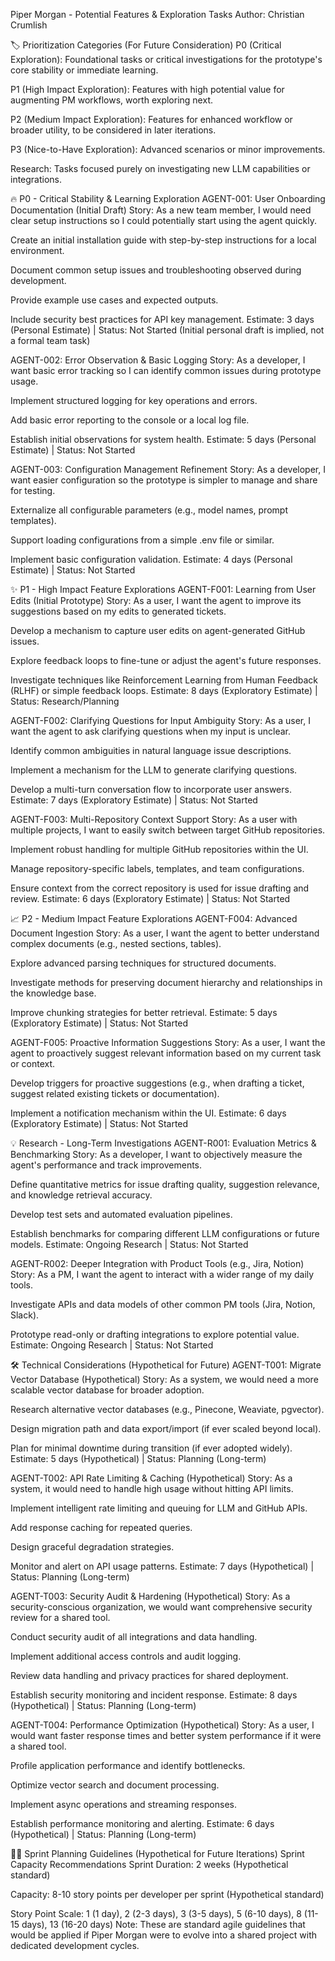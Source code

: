 Piper Morgan - Potential Features & Exploration Tasks
Author: Christian Crumlish

🏷️ Prioritization Categories (For Future Consideration)
P0 (Critical Exploration): Foundational tasks or critical investigations for the prototype's core stability or immediate learning.

P1 (High Impact Exploration): Features with high potential value for augmenting PM workflows, worth exploring next.

P2 (Medium Impact Exploration): Features for enhanced workflow or broader utility, to be considered in later iterations.

P3 (Nice-to-Have Exploration): Advanced scenarios or minor improvements.

Research: Tasks focused purely on investigating new LLM capabilities or integrations.

🔥 P0 - Critical Stability & Learning Exploration
AGENT-001: User Onboarding Documentation (Initial Draft)
Story: As a new team member, I would need clear setup instructions so I could potentially start using the agent quickly.

Create an initial installation guide with step-by-step instructions for a local environment.

Document common setup issues and troubleshooting observed during development.

Provide example use cases and expected outputs.

Include security best practices for API key management.
Estimate: 3 days (Personal Estimate) | Status: Not Started (Initial personal draft is implied, not a formal team task)

AGENT-002: Error Observation & Basic Logging
Story: As a developer, I want basic error tracking so I can identify common issues during prototype usage.

Implement structured logging for key operations and errors.

Add basic error reporting to the console or a local log file.

Establish initial observations for system health.
Estimate: 5 days (Personal Estimate) | Status: Not Started

AGENT-003: Configuration Management Refinement
Story: As a developer, I want easier configuration so the prototype is simpler to manage and share for testing.

Externalize all configurable parameters (e.g., model names, prompt templates).

Support loading configurations from a simple .env file or similar.

Implement basic configuration validation.
Estimate: 4 days (Personal Estimate) | Status: Not Started

✨ P1 - High Impact Feature Explorations
AGENT-F001: Learning from User Edits (Initial Prototype)
Story: As a user, I want the agent to improve its suggestions based on my edits to generated tickets.

Develop a mechanism to capture user edits on agent-generated GitHub issues.

Explore feedback loops to fine-tune or adjust the agent's future responses.

Investigate techniques like Reinforcement Learning from Human Feedback (RLHF) or simple feedback loops.
Estimate: 8 days (Exploratory Estimate) | Status: Research/Planning

AGENT-F002: Clarifying Questions for Input Ambiguity
Story: As a user, I want the agent to ask clarifying questions when my input is unclear.

Identify common ambiguities in natural language issue descriptions.

Implement a mechanism for the LLM to generate clarifying questions.

Develop a multi-turn conversation flow to incorporate user answers.
Estimate: 7 days (Exploratory Estimate) | Status: Not Started

AGENT-F003: Multi-Repository Context Support
Story: As a user with multiple projects, I want to easily switch between target GitHub repositories.

Implement robust handling for multiple GitHub repositories within the UI.

Manage repository-specific labels, templates, and team configurations.

Ensure context from the correct repository is used for issue drafting and review.
Estimate: 6 days (Exploratory Estimate) | Status: Not Started

📈 P2 - Medium Impact Feature Explorations
AGENT-F004: Advanced Document Ingestion
Story: As a user, I want the agent to better understand complex documents (e.g., nested sections, tables).

Explore advanced parsing techniques for structured documents.

Investigate methods for preserving document hierarchy and relationships in the knowledge base.

Improve chunking strategies for better retrieval.
Estimate: 5 days (Exploratory Estimate) | Status: Not Started

AGENT-F005: Proactive Information Suggestions
Story: As a user, I want the agent to proactively suggest relevant information based on my current task or context.

Develop triggers for proactive suggestions (e.g., when drafting a ticket, suggest related existing tickets or documentation).

Implement a notification mechanism within the UI.
Estimate: 6 days (Exploratory Estimate) | Status: Not Started

💡 Research - Long-Term Investigations
AGENT-R001: Evaluation Metrics & Benchmarking
Story: As a developer, I want to objectively measure the agent's performance and track improvements.

Define quantitative metrics for issue drafting quality, suggestion relevance, and knowledge retrieval accuracy.

Develop test sets and automated evaluation pipelines.

Establish benchmarks for comparing different LLM configurations or future models.
Estimate: Ongoing Research | Status: Not Started

AGENT-R002: Deeper Integration with Product Tools (e.g., Jira, Notion)
Story: As a PM, I want the agent to interact with a wider range of my daily tools.

Investigate APIs and data models of other common PM tools (Jira, Notion, Slack).

Prototype read-only or drafting integrations to explore potential value.
Estimate: Ongoing Research | Status: Not Started

🛠️ Technical Considerations (Hypothetical for Future)
AGENT-T001: Migrate Vector Database (Hypothetical)
Story: As a system, we would need a more scalable vector database for broader adoption.

Research alternative vector databases (e.g., Pinecone, Weaviate, pgvector).

Design migration path and data export/import (if ever scaled beyond local).

Plan for minimal downtime during transition (if ever adopted widely).
Estimate: 5 days (Hypothetical) | Status: Planning (Long-term)

AGENT-T002: API Rate Limiting & Caching (Hypothetical)
Story: As a system, it would need to handle high usage without hitting API limits.

Implement intelligent rate limiting and queuing for LLM and GitHub APIs.

Add response caching for repeated queries.

Design graceful degradation strategies.

Monitor and alert on API usage patterns.
Estimate: 7 days (Hypothetical) | Status: Planning (Long-term)

AGENT-T003: Security Audit & Hardening (Hypothetical)
Story: As a security-conscious organization, we would want comprehensive security review for a shared tool.

Conduct security audit of all integrations and data handling.

Implement additional access controls and audit logging.

Review data handling and privacy practices for shared deployment.

Establish security monitoring and incident response.
Estimate: 8 days (Hypothetical) | Status: Planning (Long-term)

AGENT-T004: Performance Optimization (Hypothetical)
Story: As a user, I would want faster response times and better system performance if it were a shared tool.

Profile application performance and identify bottlenecks.

Optimize vector search and document processing.

Implement async operations and streaming responses.

Establish performance monitoring and alerting.
Estimate: 6 days (Hypothetical) | Status: Planning (Long-term)

🏃‍♂️ Sprint Planning Guidelines (Hypothetical for Future Iterations)
Sprint Capacity Recommendations
Sprint Duration: 2 weeks (Hypothetical standard)

Capacity: 8-10 story points per developer per sprint (Hypothetical standard)

Story Point Scale: 1 (1 day), 2 (2-3 days), 3 (3-5 days), 5 (6-10 days), 8 (11-15 days), 13 (16-20 days)
Note: These are standard agile guidelines that would be applied if Piper Morgan were to evolve into a shared project with dedicated development cycles.

